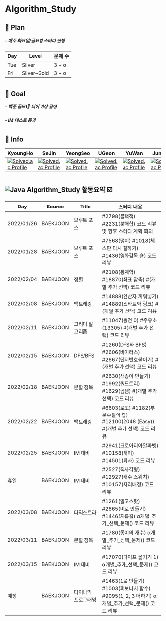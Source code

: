 # Algorithm_Study
## 💫 Plan
#####    - 매주 화요일/금요일 스터디 진행
| Day | Level | 문제 수 |
| -- | -- | -- |
| Tue | Silver | 3 + α |
| Fri | Silver~Gold | 3 + α |
#
## 💫 Goal
#####    - 백준 골드1🥇 티어 이상 달성 
#####    - IM 테스트 통과
#  
## 💫 Info
| KyoungHo | SeJin | YeongSeo | UGeon | YuWan | JunWoo |
| -------- | ----- | -------- |------ | ----- | ------ |
|[![Solved.ac Profile](http://mazassumnida.wtf/api/mini/generate_badge?boj=rudgh46)](https://solved.ac/rudgh46)|[![Solved.ac Profile](http://mazassumnida.wtf/api/mini/generate_badge?boj=kimsezin)](https://solved.ac/kimsezin)|[![Solved.ac Profile](http://mazassumnida.wtf/api/mini/generate_badge?boj=dudtjakdl)](https://solved.ac/dudtjakdl)|[![Solved.ac Profile](http://mazassumnida.wtf/api/mini/generate_badge?boj=dnrjs8185)](https://solved.ac/dnrjs8185)|[![Solved.ac Profile](http://mazassumnida.wtf/api/mini/generate_badge?boj=enkong)](https://solved.ac/enkong)|[![Solved.ac Profile](http://mazassumnida.wtf/api/mini/generate_badge?boj=lastbest)](https://solved.ac/lastbest)|
#
## ![Java](https://img.shields.io/badge/Java-007396.svg?&style=for-the-badge&logo=Java&logoColor=white) Algorithm_Study 활동요약 ☑️
| Day | Source | Title |스터디 내용 |
| ------ | ------ | ------ |------------- |
| 2022/01/26 | BAEKJOON | 브루트 포스 | #2798(블랙잭) #2231(분해합) 코드 리뷰 및 향후 스터디 계획 회의 |
| 2022/01/28 | BAEKJOON | 브루트 포스 | #7568(덩치) #1018(체스판 다시 칠하기) #1436(영화감독 숌) 코드 리뷰 |
| 2022/02/04 | BAEKJOON | 정렬 | #2108(통계학) #18870(좌표 압축) #(개별 추가 선택) 코드 리뷰 |
| 2022/02/08 | BAEKJOON | 백트래킹 | #14888(연산자 끼워넣기) #14889(스타트와 링크) #(개별 추가 선택) 코드 리뷰 |
| 2022/02/11 | BAEKJOON | 그리디 알고리즘 | #11047(동전 0) #주유소(13305) #(개별 추가 선택) 코드 리뷰 |
| 2022/02/15 | BAEKJOON | DFS/BFS | #1260(DFS와 BFS) #2606(바이러스) #2667(단지번호붙이기) #(개별 추가 선택) 코드 리뷰 |
| 2022/02/18 | BAEKJOON | 분할 정복 | #2630(색종이 만들기) #1992(쿼드트리) #1629(곱셈) #(개별 추가 선택) 코드 리뷰 |
| 2022/02/22 | BAEKJOON | 백트래킹 | #6603(로또) #1182(부분수열의 합) #12100(2048 (Easy)) #(개별 추가 선택) 코드 리뷰 |
| 2022/02/25 | BAEKJOON | IM 대비 | #2941(크로아티아알파벳) #10158(개미) #14501(퇴사) 코드 리뷰 |
| 휴일 | BAEKJOON | IM 대비 | #2527(직사각형) #12927(배수 스위치) #10157(자리배정) 코드 리뷰 |
| 2022/03/08 | BAEKJOON | 다익스트라 | #1261(알고스팟) #2665(미로 만들기) #1446(지름길) α개별_추가_선택_문제() 코드 리뷰 |
| 2022/03/11 | BAEKJOON | 분할 정복 | #1780(종이의 개수) α개별_추가_선택_문제() 코드 리뷰 |
| 2022/03/15 | BAEKJOON | IM 대비 | #17070(파이프 옮기기 1) α개별_추가_선택_문제() 코드 리뷰 |
| 예정 | BAEKJOON | 다이나믹 프로그래밍 | #1463(1로 만들기) #1003(피보나치 함수) #9095(1, 2, 3 더하기) α개별_추가_선택_문제() 코드 리뷰 |
